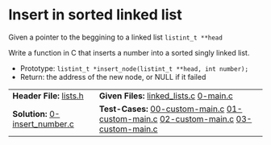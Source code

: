 # Insert in sorted linked list #
Given a pointer to the beggining to a linked list `listint_t **head`

Write a function in C that inserts a number into a sorted singly linked list.

- Prototype: `listint_t *insert_node(listint_t **head, int number);`
- Return: the address of the new node, or NULL if it failed

<table>

<tr>

<td>
<b>Header File:</b>
<a href="lists.h">lists.h</a>
</td>

<td>
<b>Given Files:</b>
<a href="linked_lists.c">linked_lists.c</a>
<a href="0-main.c">0-main.c</a>
</td>

</tr>

<tr>

<td>
<b>Solution:</b>
<a href="0-insert_number.c">0-insert_number.c</a>
</td>

<td>
<b>Test-Cases:</b>
<a href="00-custom-main.c">00-custom-main.c</a>
<a href="01-custom-main.c">01-custom-main.c</a>
<a href="02-custom-main.c">02-custom-main.c</a>
<a href="03-custom-main.c">03-custom-main.c</a>
</td>

</tr>

</table>

